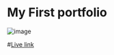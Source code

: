 # My First portfolio 
![image](https://user-images.githubusercontent.com/93023046/222944473-3d8b8f89-fec1-48e6-8afa-6dc23f7a5aa6.png)

#<a href="https://yakutmuder9.github.io/First-Portfolio/">Live link</a>
